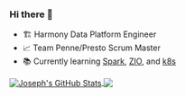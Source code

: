 ### Hi there 👋

- 🏗 Harmony Data Platform Engineer
- 📈 Team Penne/Presto Scrum Master
- 📚 Currently learning [Spark](https://spark.apache.org/), [ZIO](https://zio.dev/), and [k8s](https://kubernetes.io/)


<a href="https://github.com/natterstefan/josephbwagner">
  <img align="center" src="https://github-readme-stats.vercel.app/api?username=josephbwagner&show_icons=true&line_height=27&count_private=true&theme=radical" alt="Joseph's GitHub Stats" />
</a>

<a href="https://github.com/josephbwagner/josephbwagner">
  <img align="center" src="https://github-readme-stats.vercel.app/api/top-langs/?username=josephbwagner&show_icons=true&theme=radical&layout=compact" />
</a>

<!--
**josephbwagner/josephbwagner** is a ✨ _special_ ✨ repository because its `README.md` (this file) appears on your GitHub profile.

Here are some ideas to get you started:

- 🔭 I’m currently working on ...
- 🌱 I’m currently learning ...
- 👯 I’m looking to collaborate on ...
- 🤔 I’m looking for help with ...
- 💬 Ask me about ...
- 📫 How to reach me: ...
- 😄 Pronouns: ...
- ⚡ Fun fact: ...
-->
